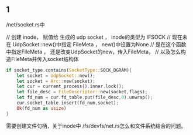 ## 1
/net/socket.rs中

// 创建 inode， 赋值给 生成的 udp socket ， inode的类型为 IFSOCK
// 现在未在 UdpSocket::new()中指定 FileMeta ， new()中设置为None
// 是在这个函数中指定FileMeta ， 还是改变UdpSocket的new，传入FileMeta，
// 以及怎么构造FileMeta并传入socket结构体
```rust
if socket_type.contains(SocketType::SOCK_DGRAM){
    let socket = UdpSocket::new();
    let socket = Arc::new(socket);
    let cur = current_process().inner.lock();
    let file_desc = FileDescriptor::new(socket,flags);
    let fd_num = cur.fd_table.put(file_desc,0).unwrap();
    cur.socket_table.insert(fd_num,socket);
    Ok(fd_num as usize)
}
```
需要创建文件句柄，关于inode中 /fs/devfs/net.rs怎么和文件系统结合的问题。

